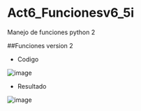 # Act6_Funcionesv6_5i
Manejo de funciones python 2

##Funciones version 2

- Codigo

![image](https://github.com/user-attachments/assets/571602ef-4531-4f4c-b958-f5fb77bfc839)

- Resultado

![image](https://github.com/user-attachments/assets/d0071a47-fffc-407f-9f10-02a37a2f5a51)

